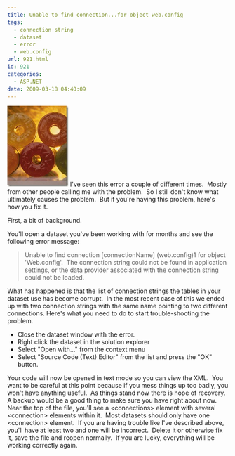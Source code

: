 ```yaml
---
title: Unable to find connection...for object web.config
tags:
  - connection string
  - dataset
  - error
  - web.config
url: 921.html
id: 921
categories:
  - ASP.NET
date: 2009-03-18 04:40:09
---
```


![J01C0089](/uploads/2009/03/j01c0089.jpg) I've seen this error a couple of different times.  Mostly from other people calling me with the problem.  So I still don't know what ultimately causes the problem.  But if you're having this problem, here's how you fix it.

First, a bit of background.

You'll open a dataset you've been working with for months and see the following error message:

> Unable to find connection \[connectionName\] (web.config)1 for object 'Web.config'.  The connection string could not be found in application settings, or the data provider associated with the connection string could not be loaded.

What has happened is that the list of connection strings the tables in your dataset use has become corrupt.  In the most recent case of this we ended up with two connection strings with the same name pointing to two different connections. Here's what you need to do to start trouble-shooting the problem.

*   Close the dataset window with the error.
*   Right click the dataset in the solution explorer
*   Select "Open with..." from the context menu
*   Select "Source Code (Text) Editor" from the list and press the "OK" button.

Your code will now be opened in text mode so you can view the XML.  You want to be careful at this point because if you mess things up too badly, you won't have anything useful.  As things stand now there is hope of recovery.  A backup would be a good thing to make sure you have right about now. Near the top of the file, you'll see a \<connections\> element with several \<connection\> elements within it.  Most datasets should only have one \<connection\> element.  If you are having trouble like I've described above, you'll have at least two and one will be incorrect.  Delete it or otherwise fix it, save the file and reopen normally.  If you are lucky, everything will be working correctly again.
